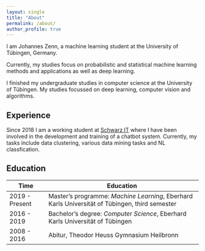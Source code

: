 ```yaml
---
layout: single
title: "About"
permalink: /about/
author_profile: true
---
```


I am Johannes Zenn, a machine learning student at the University of Tübingen, Germany. 

Currently, my studies focus on probabilistic and statistical machine learning methods and applications as well as deep learning.

I finished my undergraduate studies in computer science at the University of Tübingen. My studies focussed on deep learning, computer vision and algorithms. 

## Experience

Since 2018 I am a working student at [Schwarz IT](https://www.it.schwarz/) where I have been involved in the development and training of a chatbot system. Currently, my tasks include data clustering, various data mining tasks and NL classfication.

## Education

Time | Education 
--- | ---
2019 - Present | Master’s programme: *Machine Learning*, Eberhard Karls Universität of Tübingen, third semester
2016 - 2019 | Bachelor’s degree: *Computer Science*, Eberhard Karls Universität of Tübingen
2008 - 2016 | Abitur, Theodor Heuss Gymnasium Heilbronn



